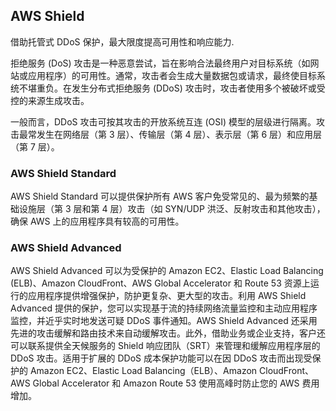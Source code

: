 ## AWS Shield

借助托管式 DDoS 保护，最大限度提高可用性和响应能力.

拒绝服务 (DoS) 攻击是一种恶意尝试，旨在影响合法最终用户对目标系统（如网站或应用程序）的可用性。通常，攻击者会生成大量数据包或请求，最终使目标系统不堪重负。在发生分布式拒绝服务 (DDoS) 攻击时，攻击者使用多个被破坏或受控的来源生成攻击。

一般而言，DDoS 攻击可按其攻击的开放系统互连 (OSI) 模型的层级进行隔离。攻击最常发生在网络层（第 3 层）、传输层（第 4 层）、表示层（第 6 层）和应用层（第 7 层）。

### AWS Shield Standard

AWS Shield Standard 可以提供保护所有 AWS 客户免受常见的、最为频繁的基础设施层（第 3 层和第 4 层）攻击（如 SYN/UDP 洪泛、反射攻击和其他攻击），确保 AWS 上的应用程序具有较高的可用性。

### AWS Shield Advanced

AWS Shield Advanced 可以为受保护的 Amazon EC2、Elastic Load Balancing (ELB)、Amazon CloudFront、AWS Global Accelerator 和 Route 53 资源上运行的应用程序提供增强保护，防护更复杂、更大型的攻击。利用 AWS Shield Advanced 提供的保护，您可以实现基于流的持续网络流量监控和主动应用程序监控，并近乎实时地发送可疑 DDoS 事件通知。AWS Shield Advanced 还采用先进的攻击缓解和路由技术来自动缓解攻击。此外，借助业务或企业支持，客户还可以联系提供全天候服务的 Shield 响应团队（SRT）来管理和缓解应用程序层的 DDoS 攻击。适用于扩展的 DDoS 成本保护功能可以在因 DDoS 攻击而出现受保护的 Amazon EC2、Elastic Load Balancing（ELB）、Amazon CloudFront、AWS Global Accelerator 和 Amazon Route 53 使用高峰时防止您的 AWS 费用增加。
